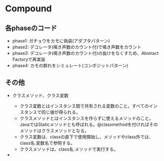 # Compound
## 各phaseのコード
- phase1:  ガチョウをカモに偽装(アダプタパターン)
- phase2:  デコレータ(鳴き声数のカウント付)で鳴き声数をカウント
- phase3:  デコレータ(鳴き声数のカウント付)の抜けをなくすため、Abstract Factoryで再実装
- phase4:  カモの群れをシミュレート(コンポジットパターン)
## その他
- クラスメソッド、クラス変数
  - クラス変数とはインスタンス間で共有される変数のこと。すべてのインスタンスで同じ値が得られる。
  - クラスメソッドとはインスタンスを作らずに使えるメソッドのこと。JavaではStaticメソッドとも呼ばれる。@classmethodを付ければそのメソッドはクラスメソッドとなる。
  - クラス変数は、classの直下で使用開始し、メソッドやclass外では、class名.変数名で参照する。
  - クラスメソッドは、class名.メソッドで実行する。

- 